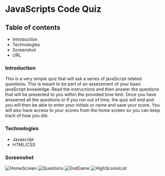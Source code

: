 # JavaScripts Code Quiz

## Table of contents
* Introduction
* Technologies
* Screenshot
* URL

### Introduction
This is a very simple quiz that will ask a series of javaScript related questions. This is meant to be part of an assessment of your basic javaScript knowledge. Read the instructions and then answer the questions that will be presented to you within the provided time limit. Once you have answered all the questions or if you run out of time, the quiz will end and you will then be able to enter your initials or name and save your score. You will also have access to your scores from the home screen so you can keep track of how you did. 

### Technologies
* Javascript
* HTML/CSS

### Screenshot
![HomeScreen](https://user-images.githubusercontent.com/68020747/90988723-a36f0200-e55a-11ea-9fdf-19ffda2dbca7.PNG)
![Questions](https://user-images.githubusercontent.com/68020747/90988728-ad910080-e55a-11ea-856d-ec6b8f9fc502.PNG)
![EndGame](https://user-images.githubusercontent.com/68020747/90988731-b386e180-e55a-11ea-8ede-fb519e7b3b36.PNG)
![HighScoresList](https://user-images.githubusercontent.com/68020747/90988732-b550a500-e55a-11ea-8fa9-850ecc3bc3c4.PNG)
